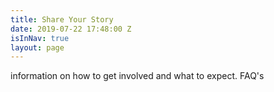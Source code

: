 ```yaml
---
title: Share Your Story
date: 2019-07-22 17:48:00 Z
isInNav: true
layout: page
---
```


information on how to get involved and what to expect. FAQ's